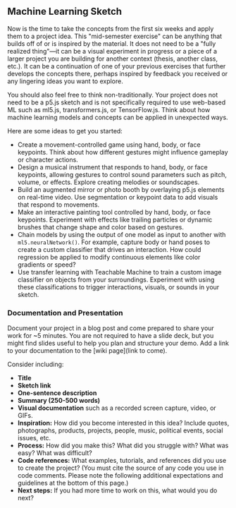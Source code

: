 ## Machine Learning Sketch

Now is the time to take the concepts from the first six weeks and apply them to a project idea. This "mid-semester exercise" can be anything that builds off of or is inspired by the material. It does not need to be a "fully realized thing"—it can be a visual experiment in progress or a piece of a larger project you are building for another context (thesis, another class, etc.). It can be a continuation of one of your previous exercises that further develops the concepts there, perhaps inspired by feedback you received or any lingering ideas you want to explore.

You should also feel free to think non-traditionally. Your project does not need to be a p5.js sketch and is not specifically required to use web-based ML such as ml5.js, transformers.js, or TensorFlow.js. Think about how machine learning models and concepts can be applied in unexpected ways.

Here are some ideas to get you started:

- Create a movement-controlled game using hand, body, or face keypoints. Think about how different gestures might influence gameplay or character actions.
- Design a musical instrument that responds to hand, body, or face keypoints, allowing gestures to control sound parameters such as pitch, volume, or effects. Explore creating melodies or soundscapes.
- Build an augmented mirror or photo booth by overlaying p5.js elements on real-time video. Use segmentation or keypoint data to add visuals that respond to movements.
- Make an interactive painting tool controlled by hand, body, or face keypoints. Experiment with effects like trailing particles or dynamic brushes that change shape and color based on gestures.
- Chain models by using the output of one model as input to another with `ml5.neuralNetwork()`. For example, capture body or hand poses to create a custom classifier that drives an interaction. How could regression be applied to modify continuous elements like color gradients or speed?
- Use transfer learning with Teachable Machine to train a custom image classifier on objects from your surroundings. Experiment with using these classifications to trigger interactions, visuals, or sounds in your sketch.

### Documentation and Presentation

Document your project in a blog post and come prepared to share your work for ~5 minutes. You are not required to have a slide deck, but you might find slides useful to help you plan and structure your demo. Add a link to your documentation to the [wiki page](link to come).

Consider including:

- **Title**
- **Sketch link**
- **One-sentence description**
- **Summary (250-500 words)**
- **Visual documentation** such as a recorded screen capture, video, or GIFs.
- **Inspiration:** How did you become interested in this idea? Include quotes, photographs, products, projects, people, music, political events, social issues, etc.
- **Process:** How did you make this? What did you struggle with? What was easy? What was difficult?
- **Code references:** What examples, tutorials, and references did you use to create the project? (You must cite the source of any code you use in code comments. Please note the following additional expectations and guidelines at the bottom of this page.)
- **Next steps:** If you had more time to work on this, what would you do next?
